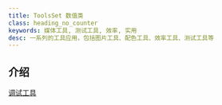 ```yaml
---
title: ToolsSet 数值类
class: heading_no_counter
keywords: 媒体工具, 测试工具, 效率, 实用
desc: 一系列的工具应用，包括图片工具、配色工具、效率工具、测试工具等
---
```


## 介绍


[调试工具](https://apps.microsoft.com/detail/9MV2NK7FZ4CC)